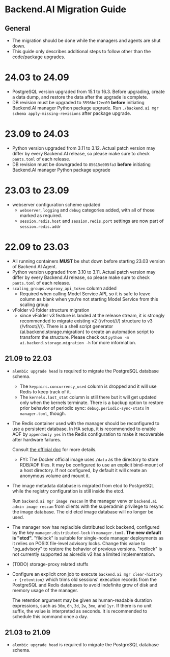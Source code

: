 Backend.AI Migration Guide
==========================

## General

* The migration should be done while the managers and agents are shut down.
* This guide only describes additional steps to follow other than the code/package upgrades.

# 24.03 to 24.09
* PostgreSQL version upgraded from 15.1 to 16.3. Before upgrading, create a data dump, and restore the data after the upgrade is complete.
* DB revision must be upgraded to `3596bc12ec09` **before** initiating Backend.AI manager Python package upgrade. Run `./backend.ai mgr schema apply-missing-revisions` after package upgrade.

# 23.09 to 24.03
* Python version upgraded from 3.11 to 3.12. Actual patch version may differ by every Backend.AI release, so please make sure to check `pants.toml` of each release.
* DB revision must be downgraded to `85615e005fa3` **before** initiating Backend.AI manager Python package upgrade

# 23.03 to 23.09
* webserver configuration scheme updated
  - `webserver`, `logging` and `debug` categories added, with all of those marked as required.
  - `session.redis.host` and `session.redis.port` settings are now part of `session.redis.addr`

# 22.09 to 23.03
* All running containers **MUST** be shut down before starting 23.03 version of Backend.AI Agent.
* Python version upgraded from 3.10 to 3.11. Actual patch version may differ by every Backend.AI release, so please make sure to check `pants.toml` of each release.
* `scaling_groups.wsproxy_api_token` column added
  - Required when calling Model Service API, so it is safe to leave column as blank when you're not starting Model Service from this scaling group
* vFolder v3 folder structure migration
  - since vFolder v3 feature is landed at the release stream, it is strongly recommended to migrate existing v2 (/vfroot/<first two characters of uuid>/<second two characters of uuid>/<all other characters>) structure to v3 (/vfroot/<quota scope id>/<first two characters of uuid>/<second two characters of uuid>/<all other characters>). There is a shell script generator (ai.backend.storage.migration) to create an automation script to transform the structure. Please check out `python -m ai.backend.storage.migration -h` for more information.
## 21.09 to 22.03

* `alembic upgrade head` is required to migrate the PostgreSQL database schema.
  - The `keypairs.concurrency_used` column is dropped and it will use Redis to keep track of it.
  - The `kernels.last_stat` column is still there but it will get updated only when the kernels terminate.
    There is a backup option to restore prior behavior of periodic sync: `debug.periodic-sync-stats` in
    `manager.toml`, though.

* The Redis container used with the manager should be reconfigured to use a persistent database.
  In HA setup, it is recommended to enable AOF by `appendonly yes` in the Redis configuration to make it
  recoverable after hardware failures.

  Consult [the official doc](https://redis.io/docs/manual/persistence/) for more details.

  - FYI: The Docker official image uses `/data` as the directory to store RDB/AOF files.  It may be
    configured to use an explicit bind-mount of a host directory.  If not configured, by default it will
    create an anonymous volume and mount it.

* The image metadata database is migrated from etcd to PostgreSQL while the registry configuration is
  still inside the etcd.

  Run `backend.ai mgr image rescan` in the manager venv or `backend.ai admin image rescan` from clients
  with the superadmin privilege to resync the image database.  The old etcd image database will no longer
  be used.

* The manager now has replacible distributed lock backend, configured by the key `manager.distributed-lock` in
  `manager.toml`.  **The new default is "etcd".**  "filelock" is suitable for single-node manager deployments
  as it relies on POSIX file-level advisory locks.  Change this value to "pg_advisory" to restore the behavior
  of previous versions.  "redlock" is not currently supported as aioredis v2 has a limited implementation.

* (TODO) storage-proxy related stuffs

* Configure an explicit cron job to execute `backend.ai mgr clear-history -r {retention}` which trims old
  sessions' execution records from the PostgreSQL and Redis databases to avoid indefinite grow of disk
  and memory usage of the manager.

  The retention argument may be given as human-readable duration expressions, such as `30m`, `6h`, `3d`,
  `2w`, `3mo`, and `1yr`.  If there is no unit suffix, the value is interpreted as seconds.
  It is recommended to schedule this command once a day.

## 21.03 to 21.09

* `alembic upgrade head` is required to migrate the PostgreSQL database schema.
